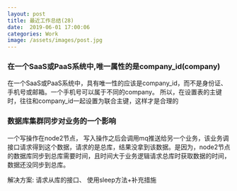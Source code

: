 ```yaml
---
layout: post
title: 最近工作总结(28)
date:  2019-06-01 17:00:06
categories: Work
image: /assets/images/post.jpg
---
```


### 在一个SaaS或PaaS系统中,唯一属性的是company_id(company)

在一个SaaS或PaaS系统中，具有唯一性的应该是company_id，而不是身份证、手机号或邮箱。一个手机号可以属于不同的company。 所以，在设置表的主键时，往往和company_id一起设置为联合主键，这样才是合理的

### 数据库集群同步对业务的一个影响

一个写操作在node2节点， 写入操作之后会调用mq推送给另一个业务，该业务调接口请求得到这个数据，请求的是总库，结果没拿到该数据。是因为，node2节点的数据库同步到总库需要时间，且时间大于业务逻辑请求总库时获取数据的时间，数据还没同步到总库。

解决方案: 请求从库的接口、 使用sleep方法+补充措施

